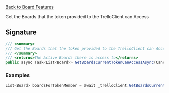 [Back to Board Features](TrelloClient#board-features)

Get the Boards that the token provided to the TrelloClient can Access

## Signature
```cs
/// <summary>
/// Get the Boards that the token provided to the TrelloClient can Access
/// </summary>
/// <returns>The Active Boards there is access to</returns>
public async Task<List<Board>> GetBoardsCurrentTokenCanAccessAsync(CancellationToken cancellationToken = default) {...}
```
### Examples

```cs
List<Board> boardsForTokenMember = await _trelloClient.GetBoardsCurrentTokenCanAccessAsync();
```